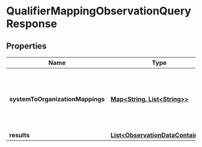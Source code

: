 
# QualifierMappingObservationQueryResponse

## Properties
Name | Type | Description | Notes
------------ | ------------- | ------------- | -------------
**systemToOrganizationMappings** | [**Map&lt;String, List&lt;String&gt;&gt;**](List.md) | A mapping from system presence to a list of organization presence ids |  [optional]
**results** | [**List&lt;ObservationDataContainer&gt;**](ObservationDataContainer.md) |  |  [optional]



